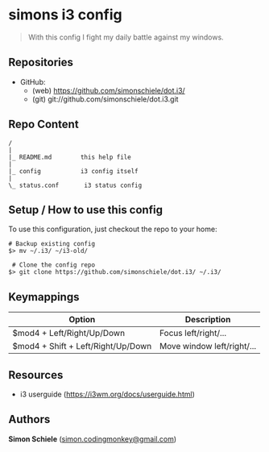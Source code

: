 # simons i3 config
> With this config I fight my daily battle against my windows.


## Repositories

* GitHub:
    * (web) https://github.com/simonschiele/dot.i3/
    * (git) git://github.com/simonschiele/dot.i3.git


## Repo Content

```
/
|
|_ README.md        this help file
|
|_ config           i3 config itself
|
\_ status.conf       i3 status config

```


## Setup / How to use this config

To use this configuration, just checkout the repo to your home:

```
# Backup existing config
$> mv ~/.i3/ ~/i3-old/

 # Clone the config repo
$> git clone https://github.com/simonschiele/dot.i3/ ~/.i3/

```


## Keymappings

| Option                                | Description |
| ------------------------------------- | ----------- |
| $mod4 + Left/Right/Up/Down            | Focus left/right/... |
| $mod4 + Shift + Left/Right/Up/Down    | Move window left/right/... |


## Resources

 * i3 userguide (https://i3wm.org/docs/userguide.html)


## Authors

**Simon Schiele** ([simon.codingmonkey@gmail.com](mailto:simon.codingmonkey@gmail.com))
